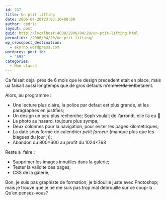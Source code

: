 ```yaml
---
id: 767
title: Un ptit lifting
date: 2006-04-20T23:03:10+00:00
author: cedric
layout: post
guid: http://localhost:4000/2006/04/20/un-ptit-lifting.html
permalink: /2006/04/20/un-ptit-lifting/
wp_crosspost_destination:
  - akyrho.wordpress.com
wordpress_post_id:
  - "593"
categories:
  - Non classé
---
```

Ca faisait deja  pres de 6 mois que le design precedent etait en place, mais ua faisait aussi longtemps que de gros defauts m’em<del>merdaient</del>betaient.

Alors, au programme :

  * Une lecture plus claire, la police par defaut est plus grande, et les paragraphes en justifies;
  * Un design un peu plus recherche; Soph voulait de l’arrondi, elle l’a eu 🙂
  * La photo au hasard, toujours plus sympa;
  * Deux colonnes pour la navigation, pour eviter les pages kilometriques;
  * La date sous forme de calendrier _petit farceur_ (manque plus que les blagues du jour ;));
  * Abandon du 800&#215;600 au profit du 1024&#215;768

Reste a  faire :

  * Supprimer les images innutiles dans la galerie;
  * Tester la validite des pages;
  * CSS de la galerie;

Bon, je suis pas graphiste de formation, je bidouille juste avec Photoshop; mais je trouve que je ne me suis pas trop mal debrouille sur ce coup-la . Qu’en pensez-vous?
